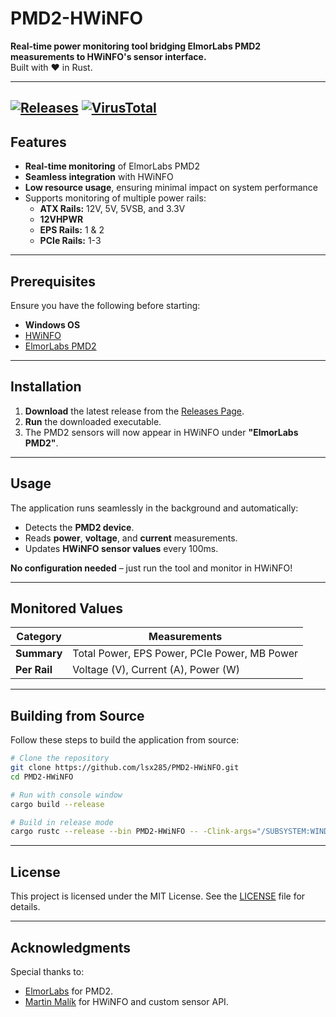 
# PMD2-HWiNFO

**Real-time power monitoring tool bridging ElmorLabs PMD2 measurements to HWiNFO's sensor interface.**  
Built with ❤️ in Rust.

---
[![Releases](https://img.shields.io/github/v/release/lsx285/PMD2-HWiNFO?label=Latest%20Release&style=flat-square)](https://github.com/lsx285/PMD2-HWiNFO/releases/latest)  [![VirusTotal](https://img.shields.io/badge/VirusTotal-blue?style=flat-square)](https://www.virustotal.com/gui/file/1f7a63c60445d787a6b238af0a392e4f48e1e6366fff2549db1594a95779522b)
---

## Features

- **Real-time monitoring** of ElmorLabs PMD2
- **Seamless integration** with HWiNFO
- **Low resource usage**, ensuring minimal impact on system performance
- Supports monitoring of multiple power rails:
  - **ATX Rails:** 12V, 5V, 5VSB, and 3.3V
  - **12VHPWR**
  - **EPS Rails:** 1 & 2
  - **PCIe Rails:** 1-3

---

## Prerequisites

Ensure you have the following before starting:

- **Windows OS**
- [HWiNFO](https://www.hwinfo.com/)
- [ElmorLabs PMD2](https://elmorlabs.com/product/elmorlabs-pmd2/)

---

## Installation

1. **Download** the latest release from the [Releases Page](https://github.com/lsx285/PMD2-HWiNFO/releases/latest).
2. **Run** the downloaded executable.
3. The PMD2 sensors will now appear in HWiNFO under **"ElmorLabs PMD2"**.

---

## Usage

The application runs seamlessly in the background and automatically:
- Detects the **PMD2 device**.
- Reads **power**, **voltage**, and **current** measurements.
- Updates **HWiNFO sensor values** every 100ms.

**No configuration needed** – just run the tool and monitor in HWiNFO!

---

## Monitored Values

| **Category** | **Measurements**                          |
|--------------|-------------------------------------------|
| **Summary**  | Total Power, EPS Power, PCIe Power, MB Power |
| **Per Rail** | Voltage (V), Current (A), Power (W)       |

---

## Building from Source

Follow these steps to build the application from source:

```bash
# Clone the repository
git clone https://github.com/lsx285/PMD2-HWiNFO.git
cd PMD2-HWiNFO

# Run with console window
cargo build --release

# Build in release mode
cargo rustc --release --bin PMD2-HWiNFO -- -Clink-args="/SUBSYSTEM:WINDOWS /ENTRY:mainCRTStartup"
```

---

## License

This project is licensed under the MIT License. See the [LICENSE](LICENSE) file for details.

---

## Acknowledgments

Special thanks to:

- [ElmorLabs](https://elmorlabs.com/) for PMD2.
- [Martin Malík](https://www.hwinfo.com/) for HWiNFO and custom sensor API.
